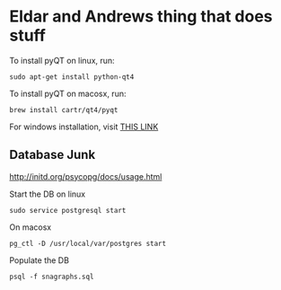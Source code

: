 # Eldar and Andrews thing that does stuff

To install pyQT on linux, run:
```
sudo apt-get install python-qt4
```
To install pyQT on macosx, run:
```
brew install cartr/qt4/pyqt
```

For windows installation, visit [THIS LINK](https://www.riverbankcomputing.com/software/pyqt/download)

## Database Junk

http://initd.org/psycopg/docs/usage.html

Start the DB on linux
```
sudo service postgresql start
```
On macosx
```
pg_ctl -D /usr/local/var/postgres start
```

Populate the DB
```
psql -f snagraphs.sql
```
